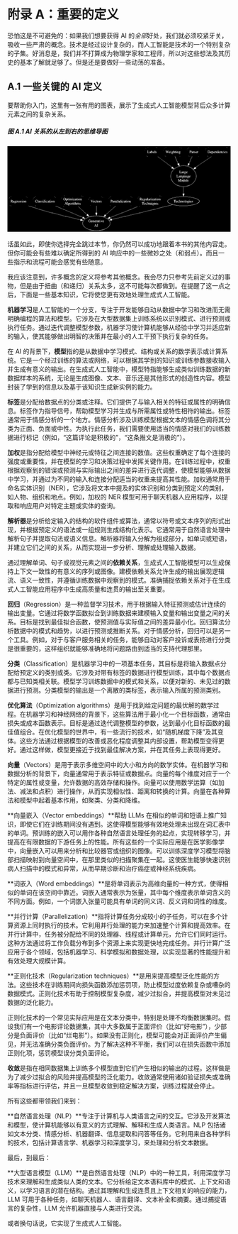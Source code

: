 # 附录 A：重要的定义

恐怕这是不可避免的：如果我们想要获得 AI 的*全部*好处，我们就必须咬紧牙关，吸收一些严肃的概念。技术是经过设计复杂的，而人工智能是技术的一个特别复杂的子集。好消息是，我们并不打算成为物理学家和工程师，所以对这些想法及其历史的基本了解就足够了。但是还是要做好一些动荡的准备。

## A.1 一些关键的 AI 定义

要帮助你入门，这里有一张有用的图表，展示了生成式人工智能模型背后众多计算元素之间的复杂关系。

##### 图 A.1 AI 关系的从左到右的思维导图

![gai app 1](img/gai-app-1.png)

话虽如此，即使你选择完全跳过本节，你仍然可以成功地跟着本书的其他内容走。但你可能会有些难以确定所得到的 AI 响应中的一些微妙之处（和弱点）。而且一些指示和流程可能会感觉有些随意。

我应该注意到，许多概念的定义将参考其他概念。我会尽力只参考先前定义过的事物，但是由于扭曲（和递归）关系太多，这不可能每次都做到。在提醒了这一点之后，下面是一些基本知识，它将使您更有效地处理生成式人工智能。

**机器学习**是人工智能的一个分支，专注于开发能够自动从数据中学习和改进而无需明确编程的算法和模型。它涉及在大型数据集上训练系统以识别模式、进行预测或执行任务。通过迭代调整模型参数，机器学习使计算机能够从经验中学习并适应新的输入，使其能够做出明智的决策并在最小的人工干预下执行复杂的任务。

在 AI 的背景下，**模型**指的是从数据中学习模式、结构或关系的数学表示或计算系统。它是一个经过训练的算法或网络，可以根据其学到的知识或训练参数接收输入并生成有意义的输出。在生成式人工智能中，模型特指能够生成类似训练数据的新数据样本的系统，无论是生成图像、文本、音乐还是其他形式的创造性内容。模型封装了学到的信息以及基于该知识生成新实例的能力。

**标签**是分配给数据点的分类或注释。它们提供了与输入相关的特征或属性的明确信息。标签作为指导信号，帮助模型学习并生成与所需属性或特性相符的输出。标签通常用于情感分析的一个地方。情感分析涉及训练模型根据文本的情感色调将其分类为正面、负面或中性。为执行此任务，我们需要使用适当的情感对我们的训练数据进行标记（例如，“这篇评论是积极的”，“这条推文是消极的”）。

**加权**是指分配给模型中神经元或特征之间连接的数值。这些权重确定了每个连接的强度或重要性，并在模型的学习和决策过程中发挥关键作用。在训练过程中，权重根据观察到的错误或预测与实际输出之间的差异进行迭代调整，使模型能够从数据中学习，并通过为不同的输入和连接分配适当的权重来提高其性能。加权通常用于命名实体识别（NER），它涉及将文本中提及的实体识别和分类到预定义的类别，如人物、组织和地点。例如，加权的 NER 模型可用于聊天机器人应用程序，以提取和响应用户对特定主题或实体的查询。

**解析器**是分析给定输入的结构的软件组件或算法，通常以符号或文本序列的形式出现，并根据预定义的语法或一组规则生成结构化表示。它通常用于自然语言处理中解析句子并提取句法或语义信息。解析器将输入分解为组成部分，如单词或短语，并建立它们之间的关系，从而实现进一步分析、理解或处理输入数据。

通过理解单词、句子或视觉元素之间的**依赖关系**，生成式人工智能模型可以生成保持上下文一致性的有意义的序列或图像。建模依赖关系允许生成的输出展现逻辑流、语义一致性，并遵循训练数据中观察到的模式。准确捕捉依赖关系对于在生成式人工智能应用程序中生成高质量和连贯的输出至关重要。

**回归**（Regression）是一种监督学习技术，用于根据输入特征预测或估计连续的输出变量。它通过将数学函数拟合到训练数据来建模输入变量和输出变量之间的关系。目标是找到最佳拟合函数，使预测值与实际值之间的差异最小化。回归算法分析数据中的模式和趋势，以进行预测或推断关系。对于情感分析，回归可以是另一个工具。例如，对于与客户服务相关的任务，能够自动对客户投诉或表扬进行分类是很重要的，这样组织就能够准确地将问题路由到适当的支持代理那里。

**分类**（Classification）是机器学习中的一项基本任务，其目标是将输入数据点分配给预定义的类别或类。它涉及对带有标签的数据进行模型训练，其中每个数据点都与已知类相关联。模型学习训练数据中的模式和关系，以便对新的、未见过的数据进行预测。分类模型的输出是一个离散的类标签，表示输入所属的预测类别。

**优化算法**（Optimization algorithms）是用于找到给定问题的最优解的数学过程。在机器学习和神经网络的背景下，这些算法用于最小化一个目标函数，通常由损失或成本函数表示。目标是通过迭代调整模型的参数，达到最小化目标函数的最佳值组合。在优化模型的世界中，有一些流行的技术，如“随机梯度下降”及其变体。这些方法通过根据模型的改善或恶化程度调整其内部设置，帮助模型变得更好。通过这样做，模型更接近于找到最佳解决方案，并在其任务上表现得更好。

**向量**（Vectors）是用于表示多维空间中的大小和方向的数学实体。在机器学习和数据分析的背景下，向量通常用于表示特征或数据点。向量的每个维度对应于一个特定的属性或变量，允许数据的高效存储和操作。向量可以使用数学运算（如加法、减法和点积）进行操作，从而实现相似性、距离和转换的计算。向量在各种算法和模型中起着基本作用，如聚类、分类和降维。

**向量嵌入（Vector embeddings）**帮助 LLMs 在相似的单词和短语上推广知识，即使它们在训练期间没有遇到。这使得模型能够有效地处理未出现在词汇表中的单词。预训练的嵌入可以用作各种自然语言处理任务的起点，实现转移学习，并提高在有限数据的下游任务上的性能。所有这些的一个实际应用是在医学影像学中，向量嵌入可以用来分析和比较器官或组织的图像。可以训练深度学习模型将脑部扫描映射到向量空间中，在那里类似的扫描聚集在一起。这使医生能够快速识别病人扫描中的模式和异常，从而早期诊断和治疗癌症或神经系统疾病。

**词嵌入（Word embeddings）**是将单词表示为高维向量的一种方式，使得相似的单词在该空间中靠近。词嵌入通常表示为张量，其中每个维度表示单词含义的不同方面。例如，一个词嵌入张量可能具有单词的同义词、反义词和词性的维度。

**并行计算（Parallelization）**指将计算任务分成较小的子任务，可以在多个计算资源上同时执行的技术。它利用并行处理的能力来加速整个计算和提高效率。在并行计算中，任务被分配给不同的处理器、线程或计算单元，允许它们同时运行。这种方法通过将工作负载分布到多个资源上来实现更快地完成任务。并行计算广泛应用于各个领域，包括机器学习、科学模拟和数据处理，以实现显著的性能提升和有效处理大规模计算。

**正则化技术（Regularization techniques）**是用来提高模型泛化性能的方法。这些技术在训练期间向损失函数添加惩罚项，防止模型过度依赖复杂或嘈杂的数据模式。正则化技术有助于控制模型复杂度，减少过拟合，并提高模型对未见过数据的泛化能力。

正则化技术的一个常见实际应用是在文本分类中，特别是处理不均衡数据集时。假设我们有一个电影评论数据集，其中大多数属于正面评价（比如“好电影”），少部分是负面评价（比如“烂电影”）。如果没有正则化，模型可能会对正面评价产生偏见，并无法准确分类负面评价。为了解决这种不平衡，我们可以在损失函数中添加正则化项，惩罚模型误分类负面评论。

**收敛**是指在相同数据集上训练多个模型直到它们产生相似的输出的过程。这样做是为了减少过拟合的风险并提高模型的泛化能力。收敛通常使用诸如验证损失或准确率等指标进行评估，并且一旦模型收敛到稳定解决方案，训练过程就会停止。

所有这些都带领我们来到：

**自然语言处理（NLP）**专注于计算机与人类语言之间的交互。它涉及开发算法和模型，使计算机能够以有意义的方式理解、解释和生成人类语言。NLP 包括诸如文本分类、情感分析、机器翻译、信息提取和问答等任务。它利用来自各种学科的技术，包括计算语言学、机器学习和深度学习，来处理和分析文本数据。

最后，到最后：

**大型语言模型（LLM）**是自然语言处理（NLP）中的一种工具，利用深度学习技术来理解和生成类似人类的文本。它分析给定文本语料库中的模式、上下文和语义，以学习语言的潜在结构。通过其理解和生成连贯且上下文相关的响应的能力，LLM 可用于各种任务，如聊天机器人、语言翻译、文本补全和摘要。通过捕捉语言的复杂性，LLM 允许机器直接与人类进行交流。

或者换句话说，它实现了生成式人工智能。
